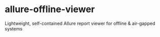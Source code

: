 # allure-offline-viewer
Lightweight, self-contained Allure report viewer for offline &amp; air-gapped systems
